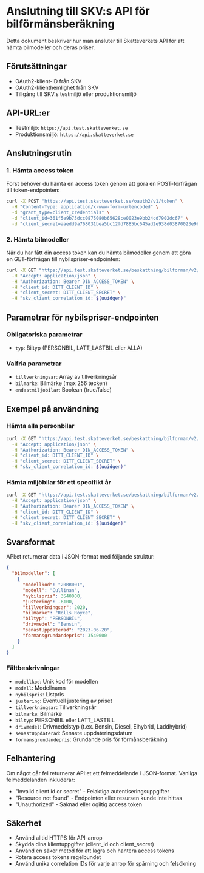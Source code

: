 # Anslutning till SKV:s API för bilförmånsberäkning

Detta dokument beskriver hur man ansluter till Skatteverkets API för att hämta bilmodeller och deras priser.

## Förutsättningar

- OAuth2-klient-ID från SKV
- OAuth2-klienthemlighet från SKV
- Tillgång till SKV:s testmiljö eller produktionsmiljö

## API-URL:er

- Testmiljö: `https://api.test.skatteverket.se`
- Produktionsmiljö: `https://api.skatteverket.se`

## Anslutningsrutin

### 1. Hämta access token

Först behöver du hämta en access token genom att göra en POST-förfrågan till token-endpointen:

```bash
curl -X POST "https://api.test.skatteverket.se/oauth2/v1/token" \
  -H "Content-Type: application/x-www-form-urlencoded" \
  -d "grant_type=client_credentials" \
  -d "client_id=361f5e9b75dcc0875080b65628ce0023e9bb24cd7902dc67" \
  -d "client_secret=aaedd9a768031bea5bc12fd7885bc645ad2e938d03870023e9bb24cd7902dc67"
```

### 2. Hämta bilmodeller

När du har fått din access token kan du hämta bilmodeller genom att göra en GET-förfrågan till nybilspriser-endpointen:

```bash
curl -X GET "https://api.test.skatteverket.se/beskattning/bilforman/v2/nybilspriser" \
  -H "Accept: application/json" \
  -H "Authorization: Bearer DIN_ACCESS_TOKEN" \
  -H "client_id: DITT_CLIENT_ID" \
  -H "client_secret: DITT_CLIENT_SECRET" \
  -H "skv_client_correlation_id: $(uuidgen)"
```

## Parametrar för nybilspriser-endpointen

### Obligatoriska parametrar
- `typ`: Biltyp (PERSONBIL, LATT_LASTBIL eller ALLA)

### Valfria parametrar
- `tillverkningsar`: Array av tillverkningsår
- `bilmarke`: Bilmärke (max 256 tecken)
- `endastmiljobilar`: Boolean (true/false)

## Exempel på användning

### Hämta alla personbilar
```bash
curl -X GET "https://api.test.skatteverket.se/beskattning/bilforman/v2/nybilspriser?typ=PERSONBIL" \
  -H "Accept: application/json" \
  -H "Authorization: Bearer DIN_ACCESS_TOKEN" \
  -H "client_id: DITT_CLIENT_ID" \
  -H "client_secret: DITT_CLIENT_SECRET" \
  -H "skv_client_correlation_id: $(uuidgen)"
```

### Hämta miljöbilar för ett specifikt år
```bash
curl -X GET "https://api.test.skatteverket.se/beskattning/bilforman/v2/nybilspriser?typ=PERSONBIL&tillverkningsar=2023&endastmiljobilar=true" \
  -H "Accept: application/json" \
  -H "Authorization: Bearer DIN_ACCESS_TOKEN" \
  -H "client_id: DITT_CLIENT_ID" \
  -H "client_secret: DITT_CLIENT_SECRET" \
  -H "skv_client_correlation_id: $(uuidgen)"
```

## Svarsformat

API:et returnerar data i JSON-format med följande struktur:

```json
{
  "bilmodeller": [
    {
      "modellkod": "20RR001",
      "modell": "Cullinan",
      "nybilspris": 3540000,
      "justering": -6100,
      "tillverkningsar": 2020,
      "bilmarke": "Rolls Royce",
      "biltyp": "PERSONBIL",
      "drivmedel": "Bensin",
      "senastUppdaterad": "2023-06-20",
      "formansgrundandepris": 3540000
    }
  ]
}
```

### Fältbeskrivningar

- `modellkod`: Unik kod för modellen
- `modell`: Modellnamn
- `nybilspris`: Listpris
- `justering`: Eventuell justering av priset
- `tillverkningsar`: Tillverkningsår
- `bilmarke`: Bilmärke
- `biltyp`: PERSONBIL eller LATT_LASTBIL
- `drivmedel`: Drivmedelstyp (t.ex. Bensin, Diesel, Elhybrid, Laddhybrid)
- `senastUppdaterad`: Senaste uppdateringsdatum
- `formansgrundandepris`: Grundande pris för förmånsberäkning

## Felhantering

Om något går fel returnerar API:et ett felmeddelande i JSON-format. Vanliga felmeddelanden inkluderar:

- "Invalid client id or secret" - Felaktiga autentiseringsuppgifter
- "Resource not found" - Endpointen eller resursen kunde inte hittas
- "Unauthorized" - Saknad eller ogiltig access token

## Säkerhet

- Använd alltid HTTPS för API-anrop
- Skydda dina klientuppgifter (client_id och client_secret)
- Använd en säker metod för att lagra och hantera access tokens
- Rotera access tokens regelbundet
- Använd unika correlation IDs för varje anrop för spårning och felsökning 